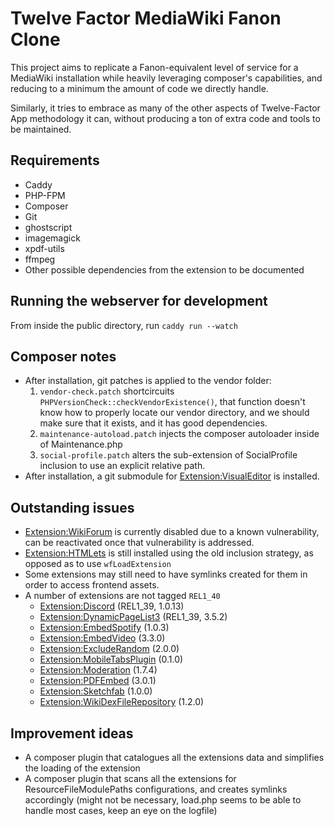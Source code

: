 # Twelve Factor MediaWiki Fanon Clone
This project aims to replicate a Fanon-equivalent level of service for a MediaWiki installation while heavily leveraging composer's capabilities, and reducing to a minimum the amount of code we directly handle.

Similarly, it tries to embrace as many of the other aspects of Twelve-Factor App methodology it can, without producing a ton of extra code and tools to be maintained.

## Requirements
* Caddy
* PHP-FPM
* Composer
* Git
* ghostscript
* imagemagick
* xpdf-utils
* ffmpeg
* Other possible dependencies from the extension to be documented

## Running the webserver for development

From inside the public directory, run `caddy run --watch`

## Composer notes
* After installation, git patches is applied to the vendor folder:
    1. `vendor-check.patch` shortcircuits `PHPVersionCheck::checkVendorExistence()`, that function doesn't know how to properly locate our vendor directory, and we should make sure that it exists, and it has good dependencies.
    2. `maintenance-autoload.patch` injects the composer autoloader inside of Maintenance.php
    3. `social-profile.patch` alters the sub-extension of SocialProfile inclusion to use an explicit relative path. 
* After installation, a git submodule for [Extension:VisualEditor](https://www.mediawiki.org/wiki/Extension:VisualEditor) is installed.

## Outstanding issues
* [Extension:WikiForum](https://www.mediawiki.org/wiki/Extension:WikiForum) is currently disabled due to a known vulnerability, can be reactivated once that vulnerability is addressed.
* [Extension:HTMLets](https://www.mediawiki.org/wiki/Extension:HTMLets) is still installed using the old inclusion strategy, as opposed as to use `wfLoadExtension`
* Some extensions may still need to have symlinks created for them in order to access frontend assets.
* A number of extensions are not tagged `REL1_40`
  * [Extension:Discord](https://www.mediawiki.org/wiki/Extension:Discord) (REL1_39, 1.0.13)
  * [Extension:DynamicPageList3](https://www.mediawiki.org/wiki/Extension:DynamicPageList3) (REL1_39, 3.5.2)
  * [Extension:EmbedSpotify](https://www.mediawiki.org/wiki/Extension:EmbedSpotify) (1.0.3)
  * [Extension:EmbedVideo](https://www.mediawiki.org/wiki/Extension:EmbedVideo_(fork)) (3.3.0)
  * [Extension:ExcludeRandom](https://www.mediawiki.org/wiki/Extension:ExcludeRandom) (2.0.0)
  * [Extension:MobileTabsPlugin](https://github.com/fuerthwiki/MobileTabsPlugin) (0.1.0)
  * [Extension:Moderation](https://www.mediawiki.org/wiki/Extension:Moderation) (1.7.4)
  * [Extension:PDFEmbed](https://www.mediawiki.org/wiki/Extension:PDFEmbed) (3.0.1)
  * [Extension:Sketchfab](https://github.com/follesoe/mediawiki-sketchfab-tag-extension) (1.0.0)
  * [Extension:WikiDexFileRepository](https://github.com/ciencia/mediawiki-extensions-WikiDexFileRepository) (1.2.0)

## Improvement ideas
* A composer plugin that catalogues all the extensions data and simplifies the loading of the extension
* A composer plugin that scans all the extensions for ResourceFileModulePaths configurations, and creates symlinks accordingly (might not be necessary, load.php seems to be able to handle most cases, keep an eye on the logfile)
